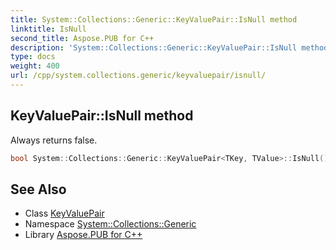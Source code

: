 ```yaml
---
title: System::Collections::Generic::KeyValuePair::IsNull method
linktitle: IsNull
second_title: Aspose.PUB for C++
description: 'System::Collections::Generic::KeyValuePair::IsNull method. Always returns false in C++.'
type: docs
weight: 400
url: /cpp/system.collections.generic/keyvaluepair/isnull/
---
```

## KeyValuePair::IsNull method


Always returns false.

```cpp
bool System::Collections::Generic::KeyValuePair<TKey, TValue>::IsNull() const
```

## See Also

* Class [KeyValuePair](../)
* Namespace [System::Collections::Generic](../../)
* Library [Aspose.PUB for C++](../../../)
